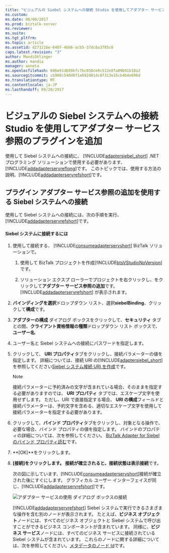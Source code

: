 ```yaml
---
title: "ビジュアルの Siebel システムへの接続 Studio を使用してアダプター サービス参照のプラグインを追加 |Microsoft ドキュメント"
ms.custom: 
ms.date: 06/08/2017
ms.prod: biztalk-server
ms.reviewer: 
ms.suite: 
ms.tgt_pltfrm: 
ms.topic: article
ms.assetid: d27121be-6407-4bb6-acb5-37dc8a3785c0
caps.latest.revision: "3"
author: MandiOhlinger
ms.author: mandia
manager: anneta
ms.openlocfilehash: 696e91d689bfc7bc058ce0c512e8fa09b91b18a2
ms.sourcegitcommit: cb908c540d8f1a692d01dc8f313e16cb4b4e696d
ms.translationtype: MT
ms.contentlocale: ja-JP
ms.lasthandoff: 09/20/2017
---
```

# <a name="connect-to-the-siebel-system-in-visual-studio-using-add-adapter-service-reference-plug-in"></a>ビジュアルの Siebel システムへの接続 Studio を使用してアダプター サービス参照のプラグインを追加
使用して Siebel システムへの接続に、 [!INCLUDE[adaptersiebel_short](../../includes/adaptersiebel-short-md.md)] .NET プログラミング ソリューションで使用する必要があります、[!INCLUDE[addadapterservreflong](../../includes/addadapterservreflong-md.md)]です。 このトピックでは、使用する方法の説明、[!INCLUDE[addadapterservrefshort](../../includes/addadapterservrefshort-md.md)]です。  
  
## <a name="connecting-to-a-siebel-system-using-add-adapter-service-reference-plug-in"></a>プラグイン アダプター サービス参照の追加を使用する Siebel システムへの接続  
 使用して Siebel システムへの接続には、次の手順を実行、[!INCLUDE[addadapterservrefshort](../../includes/addadapterservrefshort-md.md)]です。  
  
#### <a name="to-connect-to-a-siebel-system"></a>Siebel システムに接続するには  
  
1.  使用して接続する、 [!INCLUDE[consumeadapterservshort](../../includes/consumeadapterservshort-md.md)] BizTalk ソリューションで。  
  
    1.  使用して BizTalk プロジェクトを作成[!INCLUDE[btsVStudioNoVersion](../../includes/btsvstudionoversion-md.md)]です。  
  
    2.  ソリューション エクスプ ローラーでプロジェクトを右クリックし、をクリックして**アダプター サービス参照の追加**です。 [!INCLUDE[addadapterservrefshort](../../includes/addadapterservrefshort-md.md)] が表示されます。  
  
2.  **バインディングを選択**ドロップダウン リスト、選択**siebelBinding**、クリックして**構成**です。  
  
3.  **アダプターの構成** ダイアログ ボックスをクリックして、**セキュリティ** タブとの間、**クライアント資格情報の種類**ドロップダウン リスト ボックスで、 **ユーザー名**.  
  
4.  ユーザー名と Siebel システムへの接続にパスワードを指定します。  
  
5.  クリックして、 **URI プロパティ**タブをクリックし、接続パラメーターの値を指定します。 詳細については、接続 URI の[!INCLUDE[adaptersiebel_short](../../includes/adaptersiebel-short-md.md)]を参照してください[Siebel システム接続 URI を作成](../../adapters-and-accelerators/adapter-siebel/create-the-siebel-system-connection-uri.md)です。  
  
    > [!NOTE]
    >  接続パラメーターに予約済みの文字が含まれている場合、そのままを指定する必要がありますのでは、 **URI プロパティ** タブでは、エスケープ文字を使用せずします。 ただし、URI で直接指定する場合、 **URI の構成**フィールドと接続パラメーターは、予約文字を含める、適切なエスケープ文字を使用して接続パラメーターを指定する必要があります。  
  
6.  クリックして、**バインド プロパティ**タブをクリックし、対象となる操作で、必要な場合、バインド プロパティの値を指定します。 バインドのプロパティの詳細については、次を参照してください。 [BizTalk Adapter for Siebel のバインド プロパティ読む](../../adapters-and-accelerators/adapter-siebel/read-about-biztalk-adapter-for-siebel-binding-properties.md)です。  
  
7.  **[OK]**をクリックします。  
  
8.  **[接続]**をクリックします。 接続が確立されると、接続状態は表示**接続**です。  
  
     次の図に示しています、[!INCLUDE[consumeadapterservshort](../../includes/consumeadapterservshort-md.md)]接続が確立された後にすぐにします。 グラフィカル ユーザー インターフェイスが同じ、[!INCLUDE[addadapterservrefshort](../../includes/addadapterservrefshort-md.md)]です。  
  
     ![アダプター サービスの使用 ダイアログ ボックスの接続](../../adapters-and-accelerators/adapter-siebel/media/siebel-adpt-lesson1-step3-01-connected.gif "SIEBEL-ADPT-Lesson1-Step3-01-connected")  
  
     [!INCLUDE[addadapterservrefshort](../../includes/addadapterservrefshort-md.md)] Siebel システムで実行できるさまざまな操作を含む別のノードが表示されます。 たとえば、**ビジネス オブジェクト**ノードには、すべてのビジネス オブジェクトと Siebel システムで呼び出すことができるビジネス コンポーネントが含まれています。 同様に、**ビジネス サービス**ノードには、すべてのビジネス サービスに接続されている Siebel システムが含まれています。 これらのノードに関する詳細については、次を参照してください。[メタデータのノード Id](../../adapters-and-accelerators/adapter-siebel/metadata-node-ids1.md)です。